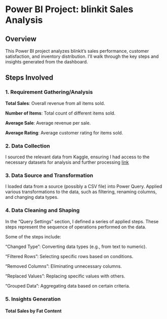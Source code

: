 # Power BI Project: blinkit Sales Analysis

## Overview
This Power BI project analyzes blinkit’s sales performance, customer satisfaction, and inventory distribution. I’ll walk through the key steps and insights generated from the dashboard.

## Steps Involved

### 1. Requirement Gathering/Analysis

  **Total Sales**: Overall revenue from all items sold.
  
  **Number of Items**: Total count of different items sold.
  
  **Average Sale**: Average revenue per sale.
  
  **Average Rating**: Average customer rating for items sold.

### 2. Data Collection

I sourced the relevant data from Kaggle, ensuring I had access to the necessary datasets for analysis and further processing [link](https://www.kaggle.com/datasets/tomtillo/blinkit-grocery-list-price-city-date)


### 3. Data Source and Transformation

I loaded data from a source (possibly a CSV file) into Power Query.
Applied various transformations to the data, such as filtering, renaming columns, and changing data types.

### 4. Data Cleaning and Shaping

In the “Query Settings” section, I defined a series of applied steps. These steps represent the sequence of operations performed on the data.

Some of the steps include:
    
“Changed Type”: Converting data types (e.g., from text to numeric).

“Filtered Rows”: Selecting specific rows based on conditions.

“Removed Columns”: Eliminating unnecessary columns.

“Replaced Values”: Replacing specific values with others.

“Grouped Data”: Aggregating data based on certain criteria.

### 5. Insights Generation

#### Total Sales by Fat Content




